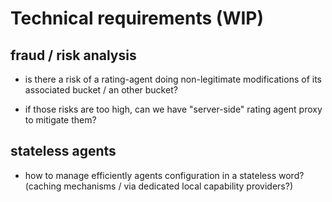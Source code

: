 # Technical requirements (WIP)

## fraud / risk analysis

- is there a risk of a rating-agent doing non-legitimate modifications of its associated bucket / an other bucket?

- if those risks are too high, can we have "server-side" rating agent proxy to mitigate them?

## stateless agents

- how to manage efficiently agents configuration in a stateless word? (caching mechanisms / via dedicated local capability providers?)